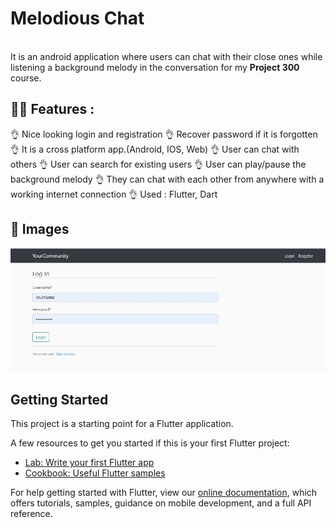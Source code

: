 # Melodious Chat
<br>
It is an android application where users can chat with their close ones while listening a background melody in the conversation for my <b>Project 300 </b>course.</p>

## 🤙🏻 Features :
👌  Nice looking login and registration
👌  Recover password if it is forgotten
👌  It is a cross platform app.(Android, IOS, Web)
👌  User can chat with others
👌  User can search for existing users
👌  User can play/pause the background melody
👌  They can chat with each other from anywhere with a working internet connection
👌  Used : Flutter, Dart

## 📸 Images
![](https://github.com/Farhan-meb/YourCommunity/blob/main/screenshots/1.jpg) <br>

 




## Getting Started

This project is a starting point for a Flutter application.

A few resources to get you started if this is your first Flutter project:

- [Lab: Write your first Flutter app](https://flutter.dev/docs/get-started/codelab)
- [Cookbook: Useful Flutter samples](https://flutter.dev/docs/cookbook)

For help getting started with Flutter, view our
[online documentation](https://flutter.dev/docs), which offers tutorials,
samples, guidance on mobile development, and a full API reference.
